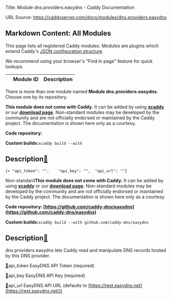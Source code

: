 Title: Module dns.providers.easydns - Caddy Documentation

URL Source: https://caddyserver.com/docs/modules/dns.providers.easydns

Markdown Content:
All Modules
-----------

This page lists all registered Caddy modules. Modules are plugins which extend Caddy's [JSON configuration structure](https://caddyserver.com/docs/json/).

We recommend using your browser's "Find in page" feature for quick lookups.

|  | Module ID | Description |
| --- | --- | --- |

There is more than one module named **Module dns.providers.easydns**. Choose one by its repository.

**This module does not come with Caddy.** It can be added by using **[xcaddy](https://caddyserver.com/docs/build#xcaddy)** or our **[download page](https://caddyserver.com/download)**. Non-standard modules may be developed by the community and are not officially endorsed or maintained by the Caddy project. The documentation is shown here only as a courtesy.

**Code repository:**

**Custom builds:**`xcaddy build --with`

Description[🔗](https://caddyserver.com/docs/modules/dns.providers.easydns#docs "Direct link")
----------------------------------------------------------------------------------------------

`{▾	"api_token": "",	"api_key": "",	"api_url": ""}`

Non-standard**This module does not come with Caddy.** It can be added by using **[xcaddy](https://caddyserver.com/docs/build#xcaddy)** or our **[download page](https://caddyserver.com/download)**. Non-standard modules may be developed by the community and are not officially endorsed or maintained by the Caddy project. The documentation is shown here only as a courtesy.

**Code repository: [https://github.com/caddy-dns/easydns](https://github.com/caddy-dns/easydns)**

**Custom builds:**`xcaddy build --with github.com/caddy-dns/easydns`

Description[🔗](https://caddyserver.com/docs/modules/dns.providers.easydns#docs "Direct link")
----------------------------------------------------------------------------------------------

dns.providers.easydns lets Caddy read and manipulate DNS records hosted by this DNS provider.

[🔗](https://caddyserver.com/docs/modules/dns.providers.easydns#api_token)api_token
EasyDNS API Token (required)

[🔗](https://caddyserver.com/docs/modules/dns.providers.easydns#api_key)api_key
EasyDNS API Key (required)

[🔗](https://caddyserver.com/docs/modules/dns.providers.easydns#api_url)api_url
EasyDNS API URL (defaults to [https://rest.easydns.net](https://rest.easydns.net/))
